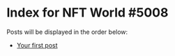 # Index for NFT World #5008
Posts will be displayed in the order below:

- [Your first post](./001-first.md)

